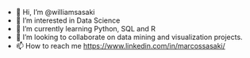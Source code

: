- 👋 Hi, I’m @williamsasaki
- 👀 I’m interested in Data Science
- 🌱 I’m currently learning Python, SQL and R
- 💞️ I’m looking to collaborate on data mining and visualization projects.
- 📫 How to reach me https://www.linkedin.com/in/marcossasaki/

<!---
williamsasaki/williamsasaki is a ✨ special ✨ repository because its `README.md` (this file) appears on your GitHub profile.
You can click the Preview link to take a look at your changes.
--->
